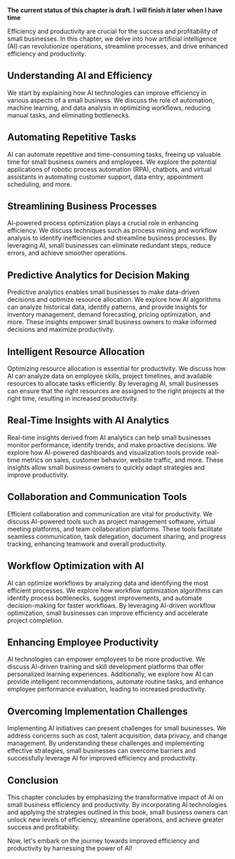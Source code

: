 **The current status of this chapter is draft. I will finish it later when I have time**

Efficiency and productivity are crucial for the success and profitability of small businesses. In this chapter, we delve into how artificial intelligence (AI) can revolutionize operations, streamline processes, and drive enhanced efficiency and productivity.

Understanding AI and Efficiency
-------------------------------

We start by explaining how AI technologies can improve efficiency in various aspects of a small business. We discuss the role of automation, machine learning, and data analysis in optimizing workflows, reducing manual tasks, and eliminating bottlenecks.

Automating Repetitive Tasks
---------------------------

AI can automate repetitive and time-consuming tasks, freeing up valuable time for small business owners and employees. We explore the potential applications of robotic process automation (RPA), chatbots, and virtual assistants in automating customer support, data entry, appointment scheduling, and more.

Streamlining Business Processes
-------------------------------

AI-powered process optimization plays a crucial role in enhancing efficiency. We discuss techniques such as process mining and workflow analysis to identify inefficiencies and streamline business processes. By leveraging AI, small businesses can eliminate redundant steps, reduce errors, and achieve smoother operations.

Predictive Analytics for Decision Making
----------------------------------------

Predictive analytics enables small businesses to make data-driven decisions and optimize resource allocation. We explore how AI algorithms can analyze historical data, identify patterns, and provide insights for inventory management, demand forecasting, pricing optimization, and more. These insights empower small business owners to make informed decisions and maximize productivity.

Intelligent Resource Allocation
-------------------------------

Optimizing resource allocation is essential for productivity. We discuss how AI can analyze data on employee skills, project timelines, and available resources to allocate tasks efficiently. By leveraging AI, small businesses can ensure that the right resources are assigned to the right projects at the right time, resulting in increased productivity.

Real-Time Insights with AI Analytics
------------------------------------

Real-time insights derived from AI analytics can help small businesses monitor performance, identify trends, and make proactive decisions. We explore how AI-powered dashboards and visualization tools provide real-time metrics on sales, customer behavior, website traffic, and more. These insights allow small business owners to quickly adapt strategies and improve productivity.

Collaboration and Communication Tools
-------------------------------------

Efficient collaboration and communication are vital for productivity. We discuss AI-powered tools such as project management software, virtual meeting platforms, and team collaboration platforms. These tools facilitate seamless communication, task delegation, document sharing, and progress tracking, enhancing teamwork and overall productivity.

Workflow Optimization with AI
-----------------------------

AI can optimize workflows by analyzing data and identifying the most efficient processes. We explore how workflow optimization algorithms can identify process bottlenecks, suggest improvements, and automate decision-making for faster workflows. By leveraging AI-driven workflow optimization, small businesses can improve efficiency and accelerate project completion.

Enhancing Employee Productivity
-------------------------------

AI technologies can empower employees to be more productive. We discuss AI-driven training and skill development platforms that offer personalized learning experiences. Additionally, we explore how AI can provide intelligent recommendations, automate routine tasks, and enhance employee performance evaluation, leading to increased productivity.

Overcoming Implementation Challenges
------------------------------------

Implementing AI initiatives can present challenges for small businesses. We address concerns such as cost, talent acquisition, data privacy, and change management. By understanding these challenges and implementing effective strategies, small businesses can overcome barriers and successfully leverage AI for improved efficiency and productivity.

Conclusion
----------

This chapter concludes by emphasizing the transformative impact of AI on small business efficiency and productivity. By incorporating AI technologies and applying the strategies outlined in this book, small business owners can unlock new levels of efficiency, streamline operations, and achieve greater success and profitability.

Now, let's embark on the journey towards improved efficiency and productivity by harnessing the power of AI!
